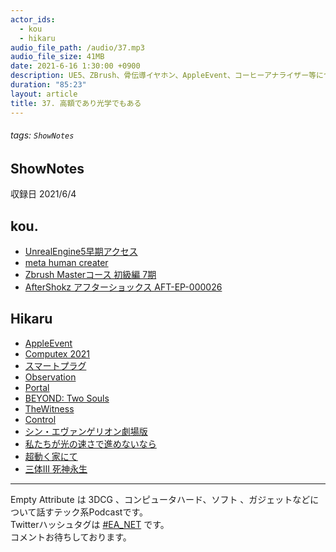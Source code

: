 ```yaml
---
actor_ids:
  - kou
  - hikaru
audio_file_path: /audio/37.mp3
audio_file_size: 41MB
date: 2021-6-16 1:30:00 +0900
description: UE5、ZBrush、骨伝導イヤホン、AppleEvent、コーヒーアナライザー等について話しました。
duration: "85:23"
layout: article
title: 37. 高額であり光学でもある
---
```

###### tags: `ShowNotes`

## ShowNotes
収録日 2021/6/4
## kou.
- [UnrealEngine5早期アクセス](https://www.unrealengine.com/ja/unreal-engine-5?sessionInvalidated=true)
- [meta human creater](https://www.unrealengine.com/ja/digital-humans)
- [Zbrush Masterコース 初級編 7期](https://www.athenaonline.net/blank-3)
- [AfterShokz アフターショックス AFT-EP-000026](https://www.yodobashi.com/product/100000001005901631/?gad1=&gad2=g&gad3=&gad4=452573203341&gad5=581798566832599719&gad6=&gclid=Cj0KCQjwnueFBhChARIsAPu3YkTEc1Nbs7Iqd2tqVyRE8q5h1tTz8-vZUpEE5Q6yqh2xc3eOCxhm2jgaAq1lEALw_wcB&xfr=pla)

## Hikaru
- [AppleEvent](AppleEvent　2021)
- [Computex 2021](https://www.computextaipei.jp)
- [スマートプラグ](https://www.amazon.co.jp/gp/product/B078HSBNMT/ref=as_li_qf_asin_il_tl?ie=UTF8&tag=emptyattrib01-22&creative=1211&linkCode=as2&creativeASIN=B078HSBNMT&linkId=ba37d82a5a71178a7820d54dd0f1f03c)
- [Observation](https://store.steampowered.com/app/906100/Observation/?l=japanese)
- [Portal](https://store.steampowered.com/app/400/Portal/?l=japanese)
- [BEYOND: Two Souls](https://www.jp.playstation.com/games/beyond-two-souls-ps3/)
- [TheWitness](https://www.jp.playstation.com/games/the-witness-ps4/)
- [Control](https://controlgame.marv.jp)
- [シン・エヴァンゲリオン劇場版](https://www.evangelion.co.jp)
- [私たちが光の速さで進めないなら](https://www.amazon.co.jp/gp/product/B08P7367Q8/ref=as_li_qf_asin_il_tl?ie=UTF8&tag=emptyattrib01-22&creative=1211&linkCode=as2&creativeASIN=B08P7367Q8&linkId=765c76203a79cdd607961c8ee695eafa)
- [超動く家にて](https://www.amazon.co.jp/gp/product/B0915DHBT8/ref=as_li_qf_asin_il_tl?ie=UTF8&tag=emptyattrib01-22&creative=1211&linkCode=as2&creativeASIN=B0915DHBT8&linkId=e0077ef2f583f3e6478f1a28ee4e8648)
- [三体Ⅲ 死神永生](https://www.amazon.co.jp/gp/product/B0922H5V2N/ref=as_li_qf_asin_il_tl?ie=UTF8&tag=emptyattrib01-22&creative=1211&linkCode=as2&creativeASIN=B0922H5V2N&linkId=341c6bddf2ab0a7cf3d5807e6f7f4f0a)

---

Empty Attribute は 3DCG 、コンピュータハード、ソフト 、ガジェットなどについて話すテック系Podcastです。  
Twitterハッシュタグは [#EA_NET](https://twitter.com/intent/tweet?hashtags=EA_Net) です。  
コメントお待ちしております。